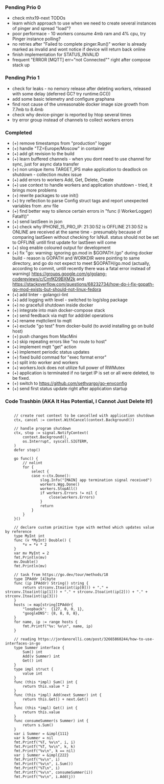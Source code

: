 ### Pending Prio 0

- check mhx19-next TODOs
- learn which approach to use when we need to create several instances of pinger and spread "load"?
- poor performace - 10 workers consume 4mb ram and 4% cpu, try Pinger instance polling?
- no retries after "Failed to complete pinger.Run()" worker is already marked as invalid and wont notice if device will return back online
- finish implementation for STATUS_INVALID
- frequent "ERROR [MQTT] err="not Connected"" right after compose stack up
  
### Pending Prio 1

- check for leaks - no nemory release after deleting workers, released with some delay (deferred GC? try runtime.GC())
- add some basic telemetry and configure graphana
- find root cause of the unreasonable docker image size growth from 7.7mb to 8.4mb
- check why device-pinger is reported by htop several times
- try error group instead of channels to collect workers errors

### Completed

- (+) remove timestamps from "production" logger
- (+) handle "TZ=Europe/Moscow" in container
- (+) add git revision to the build
- (+) learn buffered channels - when you dont need to use channel for sync, just for async data transfer
- (+) non unique items TARGET_IPS make application to deadlock on shutdown - collection mutex issue
- (+) add errors to workers Add, Get, Delete, Create
- (+) use context to handle workers and application shutdown - tried, it brings more problems
- (+) rewrite packages to use init()
- (+) try reflection to parse Config struct tags and report unexpected variables from .env file
- (+) find better way to silence certain errors in "func (l WorkerLogger) Fatalf()"
- (+) send lastSeen in json
- (+) check why IPHONE_15_PRO_IP: 21:30:52 is OFFLINE 21:30:52 is ONLINE are received at the same time - presumably because of comparing lastSeen without checking for IsNull. status should not be set to OFFLINE untill first update for lastSeen will come
- (+) slog enable coloured output for development
- (+) fix "go: warning: ignoring go.mod in $GOPATH /go" during docker build - reason is GOPATH and WORKDIR were pointing to same directory, and go do not expect to meet $GOPATH/go.mod (actually, according to commit, untill recently there was a fatal error instead of warning) https://groups.google.com/g/golang-codereviews/c/CmfKD9BXM2k and https://stackoverflow.com/questions/68232734/how-do-i-fix-gopath-go-mod-exists-but-should-not-linux-fedora
- (+) add linter - golangci-lint
- (+) add logging with level - switched to log/slog package
- (+) no gracefull shutdown inside docker
- (+) integrate into main docker-compose stack
- (+) send feedback via mqtt for add/del operations
- (+) rename mqttclient to mqtt
- (+) exclude "go test" from docker-build (to avoid installing go on build host)
- (+) push changes from MacMini
- (+) skip repeating errors like "no route to host"
- (+) implement mqtt "get" action
- (+) implement periodic status updates
- (+) fixed build commad for "exec format error"
- (+) split into worker and workers
- (+) workers.lock does not utilize full power of RWMutex
- (+) application is terminated if no target IP is set or all were deleted, to be fixed.
- (+) switch to https://github.com/sethvargo/go-envconfig
- (+) send first status update right after application startup


### Code Trashbin (AKA It Has Potential, I Cannot Just Delete It!)

```golang

    // create root context to be cancelled with application shutdown
	ctx, cancel := context.WithCancel(context.Background())

	// handle program shutdown
	ctx, stop := signal.NotifyContext(
		context.Background(),
		os.Interrupt, syscall.SIGTERM,
	)
	defer stop()

	go func() {
		// nolint
		for {
			select {
			case <-ctx.Done():
				slog.Info("[MAIN] app termination signal received")
				workers.Wgg.Done()
				workers.StopAll()
				if workers.Errors != nil {
					close(workers.Errors)
				}
				return
			}
		}
	}()

    // declare custom primitive type with method which updates value by reference
    type MyInt int
    func (v *MyInt) Double() {
        *v = *v * 2
    }
	var mv MyInt = 2
	fmt.Println(mv)
	mv.Double()
	fmt.Println(mv)

    // task from https://go.dev/tour/methods/18
	type IPAddr [4]byte
	func (ip IPAddr) String() string {
		return strconv.Itoa(int(ip[0])) + "." + strconv.Itoa(int(ip[1])) + "." + strconv.Itoa(int(ip[2])) + "." + strconv.Itoa(int(ip[3]))
	}
    hosts := map[string]IPAddr{
        "loopback":  {127, 0, 0, 1},
        "googleDNS": {8, 8, 8, 8},
    }
    for name, ip := range hosts {
        fmt.Printf("%v: %v\n", name, ip)
    }

    // reading https://jordanorelli.com/post/32665860244/how-to-use-interfaces-in-go
    type Summer interface {
        Sum() int
        Add(v Summer) int
        Get() int
    }
    type impl struct {
        value int
    }
    func (this *impl) Sum() int {
        return this.value * 2
    }
    func (this *impl) Add(next Summer) int {
        return this.Get() + next.Get()
    }
    func (this *impl) Get() int {
        return this.value
    }
    func consumeSummer(s Summer) int {
        return s.Sum()
    }
    var i Summer = &impl{111}
    var k Summer = nil
    fmt.Printf("%T, %v\n", i, i)
    fmt.Printf("%T, %v\n", k, k)
    fmt.Printf("%v\n", k == nil)
    var j Summer = &impl{222}
    fmt.Printf("%v\n", i)
    fmt.Printf("%v\n", i.Sum())
    fmt.Printf("%T\n", i)
    fmt.Printf("%v\n", consumeSummer(i))
    fmt.Printf("%v\n", i.Add(j))


```